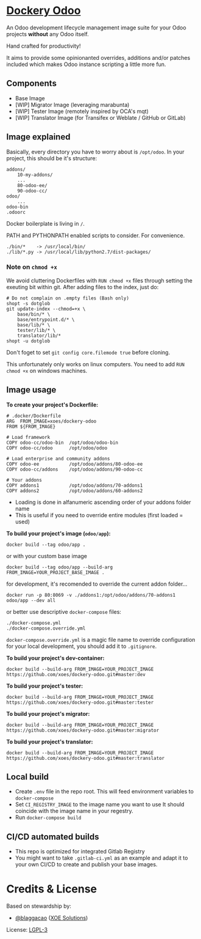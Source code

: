 # [Dockery Odoo](https://github.com/xoes/dockery-odoo)

An Odoo development lifecycle management image suite for your Odoo projects **without** any Odoo itself.

Hand crafted for productivity!

It aims to provide some opinionanted overrides, additions and/or patches included which makes Odoo instance scripting a little more fun.

## Components

- Base Image
- [WIP] Migrator Image (leveraging marabunta)
- [WIP] Tester Image (remotely inspired by OCA's mqt)
- [WIP] Translator Image (for Transifex or Weblate / GitHub or GitLab)

## Image explained

Basically, every directory you have to worry about is `/opt/odoo`.
In your project, this should be it's structure:

    addons/
        10-my-addons/
        ...
        80-odoo-ee/
        90-odoo-cc/
    odoo/
        ...
    odoo-bin
    .odoorc

Docker boilerplate is living in `/`.

PATH and PYTHONPATH enabled scripts to consider. For convenience.

    ./bin/*    -> /usr/local/bin/
    ./lib/*.py -> /usr/local/lib/python2.7/dist-packages/

### Note on `chmod +x`
We avoid cluttering Dockerfiles with `RUN chmod +x` files through setting the exeuting bit within git. After adding files to the index, just do:
    
    # Do not complain on .empty files (Bash only)
    shopt -s dotglob
    git update-index --chmod=+x \
        base/bin/* \
        base/entrypoint.d/* \
        base/lib/* \
        tester/lib/* \
        translator/lib/*
    shopt -u dotglob

Don't foget to set `git config core.filemode true` before cloning.

This unfortunately only works on linux computers. You need to add `RUN chmod +x` on windows machines.

## Image usage

**To create your project's Dockerfile:**


    # .docker/Dockerfile
    ARG  FROM_IMAGE=xoes/dockery-odoo
    FROM ${FROM_IMAGE}

    # Load framework
    COPY odoo-cc/odoo-bin  /opt/odoo/odoo-bin
    COPY odoo-cc/odoo      /opt/odoo/odoo

    # Load enterprise and community addons
    COPY odoo-ee           /opt/odoo/addons/80-odoo-ee
    COPY odoo-cc/addons    /opt/odoo/addons/90-odoo-cc
    
    # Your addons
    COPY addons1           /opt/odoo/addons/70-addons1
    COPY addons2           /opt/odoo/addons/60-addons2

- Loading is done in alfanumeric ascending order of your addons folder name
- This is useful if you need to override entire modules (first loaded = used)

**To build your project's image (`odoo/app`):**

    docker build --tag odoo/app .

or with your custom base image

    docker build --tag odoo/app --build-arg FROM_IMAGE=YOUR_PROJECT_BASE_IMAGE .

for development, it's recomended to override the current addon folder...

    docker run -p 80:8069 -v ./addons1:/opt/odoo/addons/70-addons1 odoo/app --dev all

or better use descriptive `docker-compose` files:

    ./docker-compose.yml
    ./docker-compose.override.yml

`docker-compose.override.yml` is a magic file name to override configuration for your local development, you should add it to `.gitignore`.


**To build your project's dev-container:**

    docker build --build-arg FROM_IMAGE=YOUR_PROJECT_IMAGE https://github.com/xoes/dockery-odoo.git#master:dev

**To build your project's tester:**

    docker build --build-arg FROM_IMAGE=YOUR_PROJECT_IMAGE https://github.com/xoes/dockery-odoo.git#master:tester

**To build your project's migrator:**

    docker build --build-arg FROM_IMAGE=YOUR_PROJECT_IMAGE https://github.com/xoes/dockery-odoo.git#master:migrator

**To build your project's translator:**

    docker build --build-arg FROM_IMAGE=YOUR_PROJECT_IMAGE https://github.com/xoes/dockery-odoo.git#master:translator

## Local build

 - Create `.env` file in the repo root.
   This will feed environment variables to `docker-compose`
 - Set `CI_REGISTRY_IMAGE` to the image name you want to use
   It should coincide with the image name in your regestry.
 - Run `docker-compose build`

## CI/CD automated builds

 - This repo is optimized for integrated Gitlab Registry
 - You might want to take `.gitlab-ci.yml` as an example and adapt it to your own CI/CD to create and publish your base images.


# Credits & License

Based on stewardship by:
 - [@blaggacao](https://github.com/blaggacao) ([XOE Solutions](https://xoe.solutions))

License: [LGPL-3](https://www.gnu.org/licenses/lgpl-3.0.en.html)